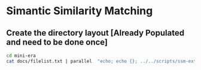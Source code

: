 # Simantic Similarity Matching

## Create the directory layout [Already Populated and need to be done once]
```bash
cd mini-era
cat docs/filelist.txt | parallel  "echo; echo {}; ../../scripts/ssm-extractor.py -P ${HOME}/Github/validating-binary-decompilation/source/build/lib/LLVMfunc-analyzer.so -O ./ bc-seeds/{}/{}.ll"
```
